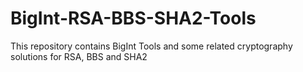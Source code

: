 # BigInt-RSA-BBS-SHA2-Tools
This repository contains BigInt Tools and some related cryptography solutions for RSA, BBS and SHA2
